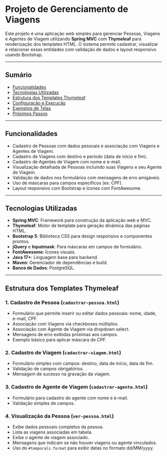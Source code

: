 # Projeto de Gerenciamento de Viagens

Este projeto é uma aplicação web simples para gerenciar Pessoas, Viagens e Agentes de Viagem utilizando **Spring MVC** com **Thymeleaf** para renderização dos templates HTML. O sistema permite cadastrar, visualizar e relacionar essas entidades com validação de dados e layout responsivo usando Bootstrap.

---

## Sumário

- [Funcionalidades](#funcionalidades)
- [Tecnologias Utilizadas](#tecnologias-utilizadas)
- [Estrutura dos Templates Thymeleaf](#estrutura-dos-templates-thymeleaf)
- [Configuração e Execução](#configuracao-e-execucao)
- [Exemplos de Telas](#exemplos-de-telas)
- [Próximos Passos](#proximos-passos)

---

## Funcionalidades

- Cadastro de Pessoas com dados pessoais e associação com Viagens e Agentes de Viagem.
- Cadastro de Viagens com destino e período (data de início e fim).
- Cadastro de Agentes de Viagem com nome e e-mail.
- Visualização detalhada de Pessoas incluindo suas Viagens e seu Agente de Viagem.
- Validação de dados nos formulários com mensagens de erro amigáveis.
- Uso de máscaras para campos específicos (ex: CPF).
- Layout responsivo com Bootstrap e ícones com FontAwesome.

---

## Tecnologias Utilizadas

- **Spring MVC**: Framework para construção da aplicação web e MVC.
- **Thymeleaf**: Motor de template para geração dinâmica das páginas HTML.
- **Bootstrap 5**: Biblioteca CSS para design responsivo e componentes prontos.
- **jQuery** e **Inputmask**: Para máscaras em campos de formulário.
- **FontAwesome**: Ícones visuais.
- **Java 17+**: Linguagem base para backend.
- **Maven**: Gerenciador de dependências e build.
- **Banco de Dados**: PostgreSQL.

---

## Estrutura dos Templates Thymeleaf

### 1. Cadastro de Pessoa (`cadastrar-pessoa.html`)

- Formulário que permite inserir ou editar dados pessoais: nome, idade, e-mail, CPF.
- Associação com Viagens via checkboxes múltiplos.
- Associação com Agente de Viagem via dropdown select.
- Mensagens de erro exibidas próximas aos campos.
- Exemplo básico para aplicar máscara de CPF.

### 2. Cadastro de Viagem (`cadastrar-viagem.html`)

- Formulário simples com campos: destino, data de início, data de fim.
- Validação de campos obrigatórios.
- Mensagem de sucesso na gravação da viagem.

### 3. Cadastro de Agente de Viagem (`cadastrar-agente.html`)

- Formulário para cadastro do agente com nome e e-mail.
- Validação simples de campos.

### 4. Visualização da Pessoa (`ver-pessoa.html`)

- Exibe dados pessoais completos da pessoa.
- Lista as viagens associadas em tabela.
- Exibe o agente de viagem associado.
- Mensagens que indicam se não houver viagens ou agente vinculados.
- Uso do `#temporals.format` para exibir datas no formato dd/MM/yyyy.
